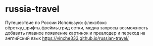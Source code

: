 # russia-travel
Путешествие по России
Использую: флексбокс вёрстку,шрифты,фреймы,грид сетки, медиа запросы
возможность добавить плавное появление картинок и преалодер и переход на английский язык
https://vinche333.github.io/russian-travel/

